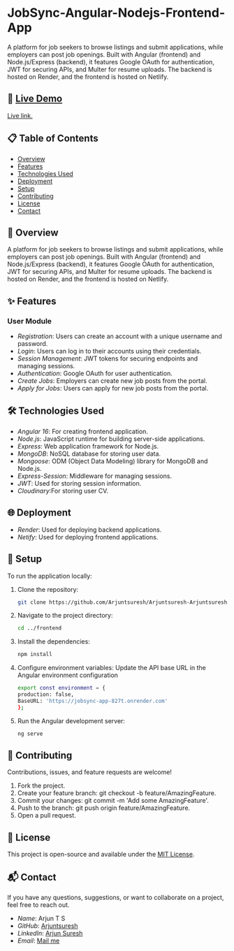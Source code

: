 # JobSync-Angular-Nodejs-Frontend-App

A platform for job seekers to browse listings and submit applications, while employers can post job openings. Built with Angular (frontend) and Node.js/Express (backend), it features Google OAuth for authentication, JWT for securing APIs, and Multer for resume uploads. The backend is hosted on Render, and the frontend is hosted on Netlify.
## 🚀 [Live Demo](#)

[Live link.](https://jobsyncapp.netlify.app)

## 📋 Table of Contents

- [Overview](#overview)
- [Features](#features)
- [Technologies Used](#technologies-used)
- [Deployment](#Deployment)
- [Setup](#setup)
- [Contributing](#contributing)
- [License](#license)
- [Contact](#contact)

## 📖 Overview

A platform for job seekers to browse listings and submit applications, while employers can post job openings. Built with Angular (frontend) and Node.js/Express (backend), it features Google OAuth for authentication, JWT for securing APIs, and Multer for resume uploads. The backend is hosted on Render, and the frontend is hosted on Netlify.
## ✨ Features

### User Module
- *Registration*: Users can create an account with a unique username and password.
- *Login*: Users can log in to their accounts using their credentials.
- *Session Management*: JWT tokens for securing endpoints and managing sessions.
- *Authentication*: Google OAuth for user authentication.
- *Create Jobs*: Employers can create new job posts from the portal.
- *Apply for Jobs*: Users can apply for new job posts from the portal.

## 🛠 Technologies Used

- *Angular 16*: For creating frontend application.
- *Node.js*: JavaScript runtime for building server-side applications.
- *Express*: Web application framework for Node.js.
- *MongoDB*: NoSQL database for storing user data.
- *Mongoose*: ODM (Object Data Modeling) library for MongoDB and Node.js.
- *Express-Session*: Middleware for managing sessions.
- *JWT*: Used for storing session information.
- *Cloudinary*:For storing user CV.

  
## 🌐 Deployment
- *Render*: Used for deploying backend applications.
- *Netify*: Used for deploying frontend applications.


## 🔧 Setup

To run the application locally:

1. Clone the repository:
   ```bash
   git clone https://github.com/Arjuntsuresh/Arjuntsuresh-Arjuntsuresh-JobSync-Angular-Nodejs-Frontend-App.git
   
2. Navigate to the project directory:
   ```bash
   cd ../frontend

3. Install the dependencies:
   ```bash
   npm install

4. Configure environment variables:
   Update the API base URL in the Angular environment configuration
    ```bash
    export const environment = {
   production: false,
   BaseURL: 'https://jobsync-app-827t.onrender.com'
   };
    
5. Run the Angular development server:
   ```bash
   ng serve

## 🤝 Contributing

Contributions, issues, and feature requests are welcome!

1. Fork the project.
2. Create your feature branch: git checkout -b feature/AmazingFeature.
3. Commit your changes: git commit -m 'Add some AmazingFeature'.
4. Push to the branch: git push origin feature/AmazingFeature.
5. Open a pull request.

## 📄 License

This project is open-source and available under the [MIT License](LICENSE).

## 📬 Contact

If you have any questions, suggestions, or want to collaborate on a project, feel free to reach out.

- *Name*: Arjun T S
- *GitHub*: [Arjuntsuresh](https://github.com/Arjuntsuresh)
- *LinkedIn*: [Arjun Suresh](https://www.linkedin.com/in/arjun-t-suresh/)
- *Email*: [Mail me](mailto:arjuntsuresh2001@gmail.com)
